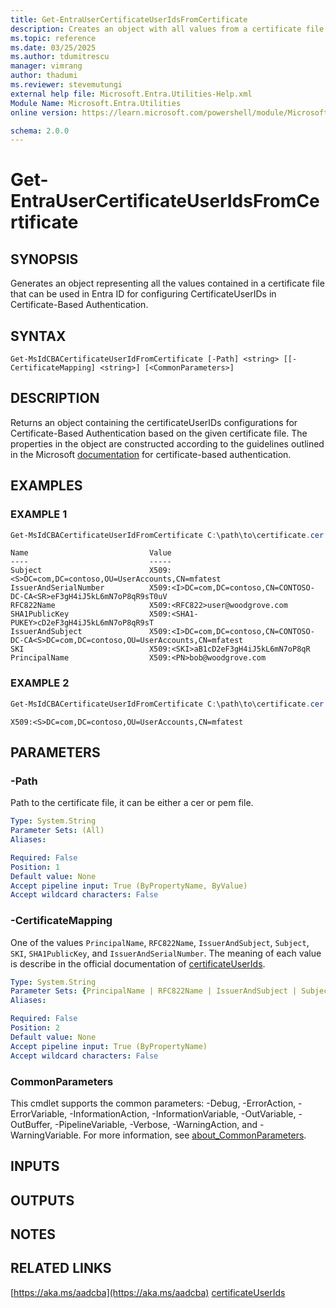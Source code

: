 ```yaml
---
title: Get-EntraUserCertificateUserIdsFromCertificate
description: Creates an object with all values from a certificate file for configuring CertificateUserIDs in Entra ID
ms.topic: reference
ms.date: 03/25/2025
ms.author: tdumitrescu
manager: vimrang
author: thadumi
ms.reviewer: stevemutungi
external help file: Microsoft.Entra.Utilities-Help.xml
Module Name: Microsoft.Entra.Utilities
online version: https://learn.microsoft.com/powershell/module/Microsoft.Entra.Utilities/Get-EntraUserCertificateUserIdsFromCertificate

schema: 2.0.0
---
```


# Get-EntraUserCertificateUserIdsFromCertificate

## SYNOPSIS
Generates an object representing all the values contained in a certificate file that can be used in Entra ID for configuring CertificateUserIDs in Certificate-Based Authentication.

## SYNTAX
```syntax
Get-MsIdCBACertificateUserIdFromCertificate [-Path] <string> [[-CertificateMapping] <string>] [<CommonParameters>]
```
## DESCRIPTION

Returns an object containing the certificateUserIDs configurations for Certificate-Based Authentication based on the given certificate file. The properties in the object are constructed according to the guidelines outlined in the Microsoft [documentation](https://learn.microsoft.com/en-us/entra/identity/authentication/concept-certificate-based-authentication-certificateuserids
) for certificate-based authentication.

## EXAMPLES

### EXAMPLE 1
```powershell
Get-MsIdCBACertificateUserIdFromCertificate C:\path\to\certificate.cer
```

```Output
Name                           Value
----                           -----
Subject                        X509:<S>DC=com,DC=contoso,OU=UserAccounts,CN=mfatest
IssuerAndSerialNumber          X509:<I>DC=com,DC=contoso,CN=CONTOSO-DC-CA<SR>eF3gH4iJ5kL6mN7oP8qR9sT0uV
RFC822Name                     X509:<RFC822>user@woodgrove.com
SHA1PublicKey                  X509:<SHA1-PUKEY>cD2eF3gH4iJ5kL6mN7oP8qR9sT
IssuerAndSubject               X509:<I>DC=com,DC=contoso,CN=CONTOSO-DC-CA<S>DC=com,DC=contoso,OU=UserAccounts,CN=mfatest
SKI                            X509:<SKI>aB1cD2eF3gH4iJ5kL6mN7oP8qR
PrincipalName                  X509:<PN>bob@woodgrove.com
```

### EXAMPLE 2
```powershell
Get-MsIdCBACertificateUserIdFromCertificate C:\path\to\certificate.cer -CertificateMapping Subject
```

```Output
X509:<S>DC=com,DC=contoso,OU=UserAccounts,CN=mfatest
```

## PARAMETERS
### -Path

Path to the certificate file, it can be either a cer or pem file.

```yaml
Type: System.String
Parameter Sets: (All)
Aliases:

Required: False
Position: 1
Default value: None
Accept pipeline input: True (ByPropertyName, ByValue)
Accept wildcard characters: False
```

### -CertificateMapping
One of the values `PrincipalName`, `RFC822Name`, `IssuerAndSubject`, `Subject`, `SKI`, `SHA1PublicKey`, and `IssuerAndSerialNumber`.
The meaning of each value is describe in the official documentation of [certificateUserIds](https://learn.microsoft.com/en-us/entra/identity/authentication/concept-certificate-based-authentication-certificateuserids). 

```yaml
Type: System.String
Parameter Sets: {PrincipalName | RFC822Name | IssuerAndSubject | Subject | SKI | SHA1PublicKey | IssuerAndSerialNumber}
Aliases:

Required: False
Position: 2
Default value: None
Accept pipeline input: True (ByPropertyName)
Accept wildcard characters: False
```

### CommonParameters

This cmdlet supports the common parameters: -Debug, -ErrorAction, -ErrorVariable, -InformationAction, -InformationVariable, -OutVariable, -OutBuffer, -PipelineVariable, -Verbose, -WarningAction, and -WarningVariable. For more information, see [about_CommonParameters](http://go.microsoft.com/fwlink/?LinkID=113216).

## INPUTS

## OUTPUTS

## NOTES

## RELATED LINKS

[https://aka.ms/aadcba](https://aka.ms/aadcba)
[certificateUserIds](https://learn.microsoft.com/en-us/entra/identity/authentication/concept-certificate-based-authentication-certificateuserids)

